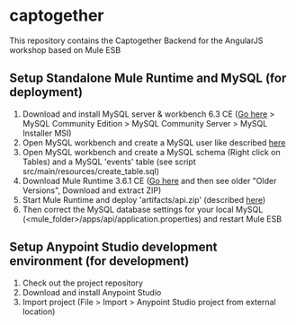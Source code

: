 # captogether

This repository contains the Captogether Backend for the AngularJS workshop based on Mule ESB

## Setup Standalone Mule Runtime and MySQL (for deployment)

1. Download and install MySQL server & workbench 6.3 CE ([Go here](https://www.mysql.de/downloads/) > MySQL Community Edition > MySQL Community Server > MySQL Installer MSI)
1. Open MySQL workbench and create a MySQL user like described [here](https://dev.mysql.com/doc/refman/5.1/en/adding-users.html)
1. Open MySQL workbench and create a MySQL schema (Right click on Tables) and a MySQL 'events' table (see script src/main/resources/create_table.sql)
1. Download Mule Runtime 3.6.1 CE ([Go here](https://developer.mulesoft.com/download-mule-esb-runtime) and then see older "Older Versions", Download and extract ZIP)
1. Start Mule Runtime and deploy 'artifacts/api.zip' (described [here](https://developer.mulesoft.com/docs/display/current/Walkthrough+Deploy+to+Runtime))
1. Then correct the MySQL database settings for your local MySQL (<mule_folder>/apps/api/application.properties) and restart Mule ESB

## Setup Anypoint Studio development environment (for development)

1. Check out the project repository
1. Download and install Anypoint Studio 
1. Import project (File > Import > Anypoint Studio project from external location)

